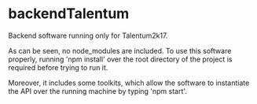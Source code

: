 # backendTalentum
Backend software running only for Talentum2k17.

As can be seen, no node_modules are included. To use this software properly, running 'npm install' over the root directory of the project is required before trying to run it.

Moreover, it includes some toolkits, which allow the software to instantiate the API over the running machine by typing 'npm start'.
